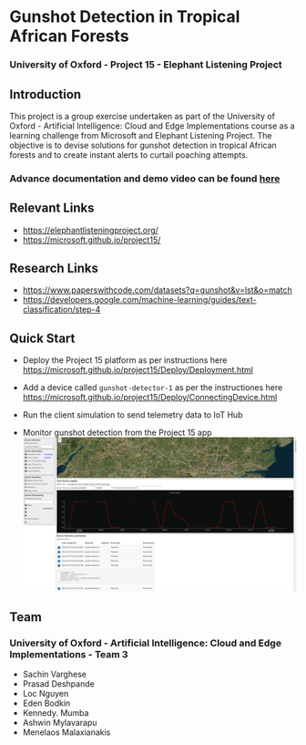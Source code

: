 # Gunshot Detection in Tropical African Forests
### University of Oxford - Project 15 - Elephant Listening Project

## Introduction

This project is a group exercise undertaken as part of the University of Oxford - Artificial Intelligence: Cloud and Edge Implementations course as a learning challenge from Microsoft and Elephant Listening Project. The objective is to devise solutions for gunshot detection in tropical African forests and to create instant alerts to curtail poaching attempts. 

### Advance documentation and demo video can be found [here](docs)

## Relevant Links

- https://elephantlisteningproject.org/
- https://microsoft.github.io/project15/

## Research Links

- https://www.paperswithcode.com/datasets?q=gunshot&v=lst&o=match
- https://developers.google.com/machine-learning/guides/text-classification/step-4

## Quick Start

- Deploy the Project 15 platform as per instructions here https://microsoft.github.io/project15/Deploy/Deployment.html

- Add a device called `gunshot-detector-1` as per the instructiones here https://microsoft.github.io/project15/Deploy/ConnectingDevice.html

* Run the client simulation to send telemetry data to IoT Hub

- Monitor gunshot detection from the Project 15 app
  ![gunshot_telemetry](elp_monitor.png)


## Team

### University of Oxford - Artificial Intelligence: Cloud and Edge Implementations - Team 3

- Sachin Varghese
- Prasad Deshpande
- Loc Nguyen
- Eden Bodkin
- Kennedy. Mumba
- Ashwin Mylavarapu
- Menelaos Malaxianakis